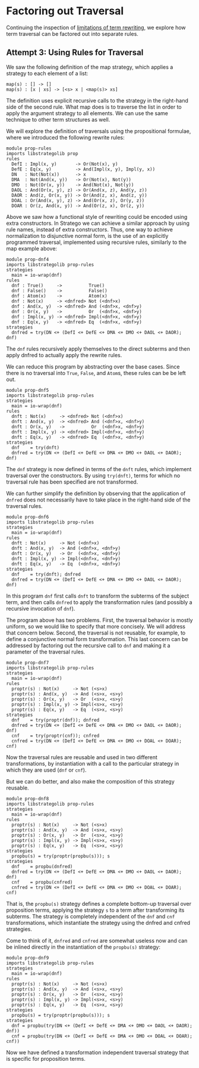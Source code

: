 # Factoring out Traversal

Continuing the inspection of [limitations of term rewriting](../limitations-of-rewriting), we explore how term traversal can be factored out into separate rules.

## Attempt 3: Using Rules for Traversal 

We saw the following definition of the map strategy, which applies a strategy to each element of a list:

```stratego
map(s) : [] -> []
map(s) : [x | xs] -> [<s> x | <map(s)> xs]
```

The definition uses explicit recursive calls to the strategy in the right-hand side of the second rule.
What map does is to traverse the list in order to apply the argument strategy to all elements.
We can use the same technique to other term structures as well.

We will explore the definition of traversals using the propositional formulae, where we introduced the following rewrite rules:

```stratego
module prop-rules
imports libstrategolib prop
rules
  DefI : Impl(x, y)       -> Or(Not(x), y)
  DefE : Eq(x, y)         -> And(Impl(x, y), Impl(y, x))
  DN   : Not(Not(x))      -> x
  DMA  : Not(And(x, y))   -> Or(Not(x), Not(y))
  DMO  : Not(Or(x, y))    -> And(Not(x), Not(y))
  DAOL : And(Or(x, y), z) -> Or(And(x, z), And(y, z))
  DAOR : And(z, Or(x, y)) -> Or(And(z, x), And(z, y))
  DOAL : Or(And(x, y), z) -> And(Or(x, z), Or(y, z))
  DOAR : Or(z, And(x, y)) -> And(Or(z, x), Or(z, y))
```

Above we saw how a functional style of rewriting could be encoded using extra constructors.
In Stratego we can achieve a similar approach by using rule names, instead of extra constructors.
Thus, one way to achieve normalization to disjunctive normal form, is the use of an explicitly programmed traversal, implemented using recursive rules, similarly to the map example above:


```stratego
module prop-dnf4
imports libstrategolib prop-rules
strategies
  main = io-wrap(dnf)
rules
  dnf : True()     ->          True()
  dnf : False()    ->          False()
  dnf : Atom(x)    ->          Atom(x)
  dnf : Not(x)     -> <dnfred> Not (<dnf>x)
  dnf : And(x, y)  -> <dnfred> And (<dnf>x, <dnf>y)
  dnf : Or(x, y)   ->          Or  (<dnf>x, <dnf>y)
  dnf : Impl(x, y) -> <dnfred> Impl(<dnf>x, <dnf>y)
  dnf : Eq(x, y)   -> <dnfred> Eq  (<dnf>x, <dnf>y)
strategies
  dnfred = try(DN <+ (DefI <+ DefE <+ DMA <+ DMO <+ DAOL <+ DAOR); dnf)
```

The `dnf` rules recursively apply themselves to the direct subterms and then apply dnfred to actually apply the rewrite rules.

We can reduce this program by abstracting over the base cases.
Since there is no traversal into `True`, `False`, and `Atom`s, these rules can be be left out.

```stratego
module prop-dnf5
imports libstrategolib prop-rules
strategies
  main = io-wrap(dnf)
rules
  dnft : Not(x)     -> <dnfred> Not (<dnf>x)
  dnft : And(x, y)  -> <dnfred> And (<dnf>x, <dnf>y)
  dnft : Or(x, y)   ->          Or  (<dnf>x, <dnf>y)
  dnft : Impl(x, y) -> <dnfred> Impl(<dnf>x, <dnf>y)
  dnft : Eq(x, y)   -> <dnfred> Eq  (<dnf>x, <dnf>y)
strategies
  dnf    = try(dnft)
  dnfred = try(DN <+ (DefI <+ DefE <+ DMA <+ DMO <+ DAOL <+ DAOR); dnf)
```

The `dnf` strategy is now defined in terms of the `dnft` rules, which implement traversal over the constructors.
By using `try(dnft)`, terms for which no traversal rule has been specified are not transformed.

We can further simplify the definition by observing that the application of `dnfred` does not necessarily have to take place in the right-hand side of the traversal rules.

```stratego
module prop-dnf6
imports libstrategolib prop-rules
strategies
  main = io-wrap(dnf)
rules
  dnft : Not(x)     -> Not (<dnf>x)
  dnft : And(x, y)  -> And (<dnf>x, <dnf>y)
  dnft : Or(x, y)   -> Or  (<dnf>x, <dnf>y)
  dnft : Impl(x, y) -> Impl(<dnf>x, <dnf>y)
  dnft : Eq(x, y)   -> Eq  (<dnf>x, <dnf>y)
strategies
  dnf    = try(dnft); dnfred
  dnfred = try(DN <+ (DefI <+ DefE <+ DMA <+ DMO <+ DAOL <+ DAOR); dnf)
```

In this program `dnf` first calls `dnft` to transform the subterms of the subject term, and then calls `dnfred` to apply the transformation rules (and possibly a recursive invocation of `dnf`).

The program above has two problems.
First, the traversal behavior is mostly uniform, so we would like to specify that more concisely.
We will address that concern below.
Second, the traversal is not reusable, for example, to define a conjunctive normal form transformation.
This last concern can be addressed by factoring out the recursive call to `dnf` and making it a parameter of the traversal rules.

```stratego
module prop-dnf7
imports libstrategolib prop-rules
strategies
  main = io-wrap(dnf)
rules
  proptr(s) : Not(x)     -> Not (<s>x)
  proptr(s) : And(x, y)  -> And (<s>x, <s>y)
  proptr(s) : Or(x, y)   -> Or  (<s>x, <s>y)
  proptr(s) : Impl(x, y) -> Impl(<s>x, <s>y)
  proptr(s) : Eq(x, y)   -> Eq  (<s>x, <s>y)
strategies
  dnf    = try(proptr(dnf)); dnfred
  dnfred = try(DN <+ (DefI <+ DefE <+ DMA <+ DMO <+ DAOL <+ DAOR); dnf)
  cnf    = try(proptr(cnf)); cnfred
  cnfred = try(DN <+ (DefI <+ DefE <+ DMA <+ DMO <+ DOAL <+ DOAR); cnf)
```

Now the traversal rules are reusable and used in two different transformations, by instantiation with a call to the particular strategy in which they are used (`dnf` or `cnf`).

But we can do better, and also make the composition of this strategy reusable.

```stratego
module prop-dnf8
imports libstrategolib prop-rules
strategies
  main = io-wrap(dnf)
rules
  proptr(s) : Not(x)     -> Not (<s>x)
  proptr(s) : And(x, y)  -> And (<s>x, <s>y)
  proptr(s) : Or(x, y)   -> Or  (<s>x, <s>y)
  proptr(s) : Impl(x, y) -> Impl(<s>x, <s>y)
  proptr(s) : Eq(x, y)   -> Eq  (<s>x, <s>y)
strategies
  propbu(s) = try(proptr(propbu(s))); s
strategies
  dnf    = propbu(dnfred)
  dnfred = try(DN <+ (DefI <+ DefE <+ DMA <+ DMO <+ DAOL <+ DAOR); dnf)
  cnf    = propbu(cnfred)
  cnfred = try(DN <+ (DefI <+ DefE <+ DMA <+ DMO <+ DOAL <+ DOAR); cnf)
```

That is, the `propbu(s)` strategy defines a complete bottom-up traversal over proposition terms, applying the strategy `s` to a term after transforming its subterms.
The strategy is completely independent of the `dnf` and `cnf` transformations, which instantiate the strategy using the dnfred and cnfred strategies.

Come to think of it, `dnfred` and `cnfred` are somewhat useless now and can be inlined directly in the instantiation of the `propbu(s)` strategy:

```stratego
module prop-dnf9
imports libstrategolib prop-rules
strategies
  main = io-wrap(dnf)
rules
  proptr(s) : Not(x)     -> Not (<s>x)
  proptr(s) : And(x, y)  -> And (<s>x, <s>y)
  proptr(s) : Or(x, y)   -> Or  (<s>x, <s>y)
  proptr(s) : Impl(x, y) -> Impl(<s>x, <s>y)
  proptr(s) : Eq(x, y)   -> Eq  (<s>x, <s>y)
strategies
  propbu(s) = try(proptr(propbu(s))); s
strategies
  dnf = propbu(try(DN <+ (DefI <+ DefE <+ DMA <+ DMO <+ DAOL <+ DAOR); dnf))
  cnf = propbu(try(DN <+ (DefI <+ DefE <+ DMA <+ DMO <+ DOAL <+ DOAR); cnf))
```

Now we have defined a transformation independent traversal strategy that is specific for proposition terms.
